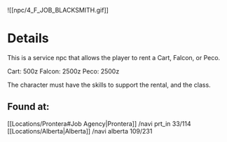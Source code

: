 ![[npc/4_F_JOB_BLACKSMITH.gif]]

# Details

This is a service npc that allows the player to rent a Cart, Falcon, or Peco.

Cart: 500z
Falcon: 2500z
Peco: 2500z

The character must have the skills to support the rental, and the class. 

## Found at:

[[Locations/Prontera#Job Agency|Prontera]] /navi prt_in 33/114
[[Locations/Alberta|Alberta]] /navi alberta 109/231